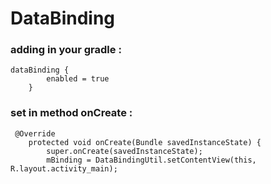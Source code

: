 # DataBinding

### adding in your gradle :
```
dataBinding {
        enabled = true
    }
```

### set in method onCreate : 
```
 @Override
    protected void onCreate(Bundle savedInstanceState) {
        super.onCreate(savedInstanceState);
        mBinding = DataBindingUtil.setContentView(this, R.layout.activity_main);
```
